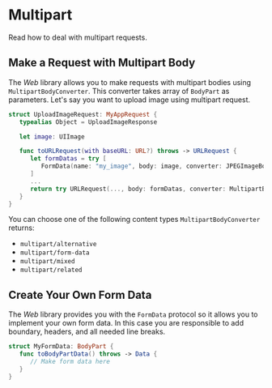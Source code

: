 # Multipart

Read how to deal with multipart requests.

## Make a Request with Multipart Body

The *Web* library allows you to make requests with multipart bodies using `MultipartBodyConverter`. 
This converter takes array of `BodyPart` as parameters. Let's say you want to upload image using 
multipart request. 

```swift
struct UploadImageRequest: MyAppRequest {
   typealias Object = UploadImageResponse

   let image: UIImage

   func toURLRequest(with baseURL: URL?) throws -> URLRequest {
      let formDatas = try [
         FormData(name: "my_image", body: image, converter: JPEGImageBodyConverter())
      ]
      ...
      return try URLRequest(..., body: formDatas, converter: MultipartBodyConverter())
   }
}
```

You can choose one of the following content types `MultipartBodyConverter` returns:

- `multipart/alternative`
- `multipart/form-data`
- `multipart/mixed`
- `multipart/related`

## Create Your Own Form Data

The *Web* library provides you with the `FormData` protocol so it allows you to implement your own 
form data. In this case you are responsible to add boundary, headers, and all needed line breaks.  

```swift
struct MyFormData: BodyPart {
   func toBodyPartData() throws -> Data {
      // Make form data here
   }
}
```
